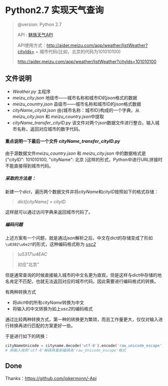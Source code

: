 # Python2.7 实现天气查询



> @version: Python 2.7
>
> API :  [魅族天气API ](http://aider.meizu.com/app/weather/listWeather?cityIds= )
>
> API使用方式：http://aider.meizu.com/app/weather/listWeather?cityIds= + 城市代码(比如，北京的代码为101010100)
>
> http://aider.meizu.com/app/weather/listWeather?cityIds=101010100 

## 文件说明



- *Weather.py*  主程序
- *meizu_city.json*  地级市——城市名称和城市ID的*json*格式的数据
- *meizu_country.json* 县级市——城市名称和城市ID的*json*格式数据
- *cityName_cityId.json*  由{城市名称：城市ID}构成的一个字典，从*meizu_city.json* 和 *meizu_country.json*中提取
- *cityName_transfer_cityID.py*  该文件对两个*json*数据文件进行整合。输入城市名称，返回对应城市的数字代码。


#### 重点说明一下最后一个文件 *cityName_transfer_cityID.py*

由于源数据文件*meizu_country.json* 和 *meizu_city.json* 中的数据格式是{"cityID": 101010100, "cityName": 北京 }这样的形式，Python中进行URL拼接时不能直接得到城市代码。

##### 采取的方法是：

新建一个*dict*，遍历两个数据文件并将*cityName*和*cityID*按照如下的格式存储：

> *dict[cityName] = cityID*

这样就可以通过访问字典来返回城市代码了。

##### 编码问题

上述方案有一个问题，就是通过*json*解析之后，中文在dict的存储变成了形如`\u8302\u6e2f`的形式，这种编码格式称为 *<u>usc2</u>*

> *\u5317\u4EAC*
>
> 对应“北京”

但是通常查询的时候直接输入城市的中文名更为直观，但是这样与dict中存储的地名肯定不匹配，也就无法返回对应的城市代码。因此需要进行编码格式的转换。

有两种转换方式

- 将*dict*中的所有*cityName*转换为中文
- 将输入的中文转换为如上*usc2*的编码格式

通过比较两种转换方式，第一种的转换更为繁琐，而且工作量更大，仅仅对输入进行转换再进行匹配的方案更好一些。

于是进行如下的转换：

```python
cityNameUnicode = cityname.decode('utf-8').encode('raw_unicode_escape')
# 將輸入按照'utf-8'解碼再重新編碼為'raw_Unicode_escape'格式
```

## Done

Thanks：https://github.com/jokermonn/-Api